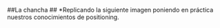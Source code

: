 ##La chancha ##
*Replicando  la siguiente imagen poniendo en práctica nuestros conocimientos de positioning.
